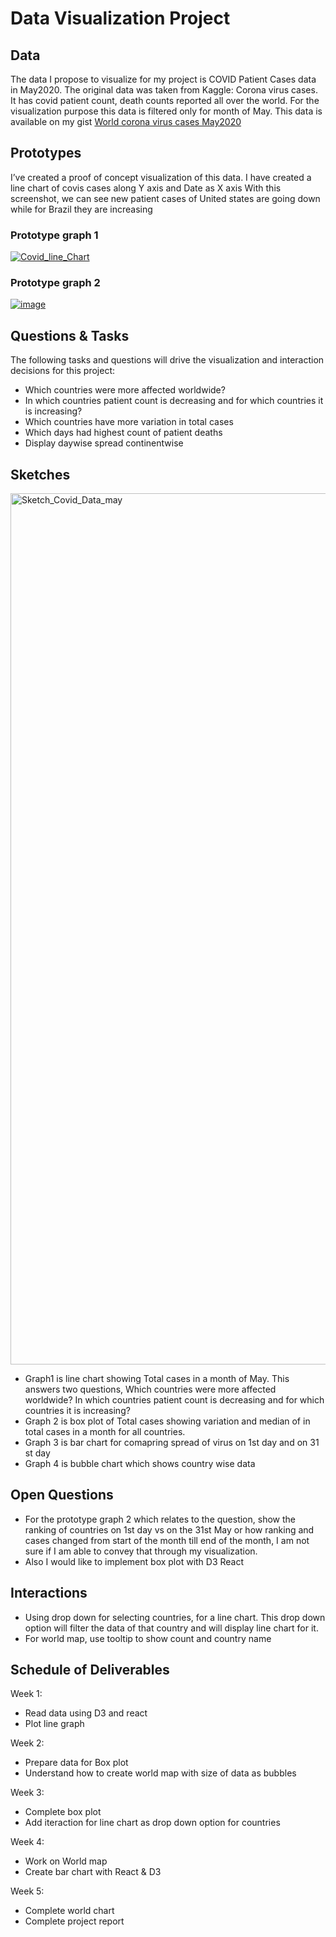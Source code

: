 # Data Visualization Project

## Data
The data I propose to visualize for my project is COVID Patient Cases data in May2020. 
The original data was taken from Kaggle: Corona virus cases. It has covid patient count, death counts reported all over the world. For the visualization purpose this data is filtered only for month of May.
This data is available on my gist [World corona virus cases May2020](https://gist.github.com/manasishrotri/4e43a48d4a8c89f011dbf18b7de28190)


## Prototypes

I’ve created a proof of concept visualization of this data. 
I have created a line chart of covis cases along Y axis and Date as X axis
With this screenshot, we can see new patient cases of United states are going down while for Brazil they are increasing

### Prototype graph 1

[![Covid_line_Chart](https://user-images.githubusercontent.com/60999947/94638694-8d1a3b80-02a8-11eb-9ab2-f65007c8fc2c.JPG)](https://vizhub.com/manasishrotri/2a52e358713f40af9002486d5e9ac6d3?edit=files&file=index.html&mode=full)

### Prototype graph 2

[![image](https://user-images.githubusercontent.com/60999947/94639494-4a596300-02aa-11eb-894d-b36e772b6718.png)](https://vizhub.com/manasishrotri/80b2816144f74b90a29d6a17801d48c7)

## Questions & Tasks

The following tasks and questions will drive the visualization and interaction decisions for this project:

 * Which countries were more affected worldwide?
 * In which countries patient count is decreasing and for which countries it is increasing?
 * Which countries have more variation in total cases
 * Which days had highest count of patient deaths
 * Display daywise spread continentwise
 
 
## Sketches

<img width="1394" alt="Sketch_Covid_Data_may" src="https://user-images.githubusercontent.com/60999947/94639033-47aa3e00-02a9-11eb-99c8-d2e09221c4be.png">

* Graph1 is line chart showing Total cases in a month of May. This answers two questions, 
   Which countries were more affected worldwide?
   In which countries patient count is decreasing and for which countries it is increasing?
* Graph 2 is box plot of Total cases showing variation and median of in total cases in a month for all countries.
* Graph 3 is bar chart for comapring spread of virus on 1st day and on 31 st day
* Graph 4 is bubble chart which shows country wise data


## Open Questions

* For the prototype graph 2 which relates to the question, show the ranking of countries on 1st day vs on the 31st May or how ranking and cases changed from start of the month till end of the month, I am not sure if I am able to convey that through my visualization. 
* Also I would like to implement box plot with D3 React

## Interactions

* Using drop down for selecting countries, for a line chart. This drop down option will filter the data of that country and will display line chart for it.
* For world map, use tooltip to show count and country name

## Schedule of Deliverables

Week 1:
* Read data using D3 and react 
* Plot line graph

Week 2: 
* Prepare data for Box plot
* Understand how to create world map with size of data as bubbles

Week 3: 
* Complete box plot
* Add iteraction for line chart as drop down option for countries

Week 4:
* Work on World map
* Create bar chart with React &  D3

Week 5:
* Complete world chart 
* Complete project report



